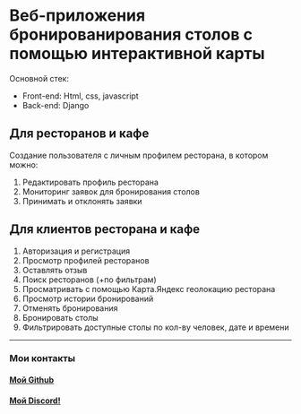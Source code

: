 # Веб-приложения бронированирования столов с помощью интерактивной карты

Основной стек:
- Front-end: Html, css, javascript
- Back-end: Django

## Для ресторанов и кафе

Создание пользователя с личным профилем ресторана, в котором можно:

1. Редактировать профиль ресторана
2. Мониторинг заявок для бронирования столов
3. Принимать и отклонять заявки


## Для клиентов ресторана и кафе

1. Авторизация и регистрация
2. Просмотр профилей ресторанов
3. Оставлять отзыв
4. Поиск ресторанов (+по фильтрам)
5. Просматривать с помощью Карта.Яндекс геолокацию ресторана
6. Просмотр истории бронирований
7. Отменять бронирования
8. Бронировать столы
9. Фильтрировать доступные столы по кол-ву человек, дате и времени

---
### Мои контакты
#### [Мой Github](https://github.com/Fallsw0rd)
#### [Мой Discord!](https://discordapp.com/users/573143926442295306/ )
